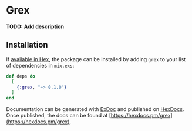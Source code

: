 # Grex

**TODO: Add description**

## Installation

If [available in Hex](https://hex.pm/docs/publish), the package can be installed
by adding `grex` to your list of dependencies in `mix.exs`:

```elixir
def deps do
  [
    {:grex, "~> 0.1.0"}
  ]
end
```

Documentation can be generated with [ExDoc](https://github.com/elixir-lang/ex_doc)
and published on [HexDocs](https://hexdocs.pm). Once published, the docs can
be found at [https://hexdocs.pm/grex](https://hexdocs.pm/grex).

